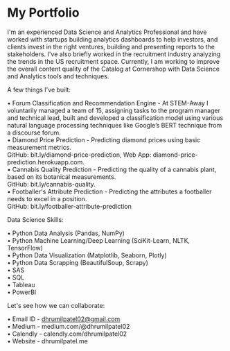 # My Portfolio

I'm an experienced Data Science and Analytics Professional and have worked with startups building analytics dashboards to help investors, and clients invest in the right ventures, building and presenting reports to the stakeholders. I've also briefly worked in the recruitment industry analyzing the trends in the US recruitment space. Currently, I am working to improve the overall content quality of the Catalog at Cornershop with Data Science and Analytics tools and techniques.    

A few things I've built:    

• Forum Classification and Recommendation Engine - At STEM-Away I voluntarily managed a team of 15, assigning tasks to the program manager and technical lead, built and developed a classification model using various natural language processing techniques like Google’s BERT technique from a discourse forum.  
• Diamond Price Prediction - Predicting diamond prices using basic measurement metrics.  
GitHub: bit.ly/diamond-price-prediction, Web App: diamond-price-prediction.herokuapp.com.  
• Cannabis Quality Prediction - Predicting the quality of a cannabis plant, based on its botanical measurements.  
GitHub: bit.ly/cannabis-quality.  
• Footballer's Attribute Prediction - Predicting the attributes a footballer needs to excel in a position.  
GitHub: bit.ly/footballer-attribute-prediction    


Data Science Skills:    

• Python Data Analysis (Pandas, NumPy)  
• Python Machine Learning/Deep Learning (SciKit-Learn, NLTK, TensorFlow)  
• Python Data Visualization (Matplotlib, Seaborn, Plotly)  
• Python Data Scrapping (BeautifulSoup, Scrapy)  
• SAS  
• SQL  
• Tableau  
• PowerBI    


Let's see how we can collaborate:    

• Email ID - dhrumilpatel02@gmail.com  
• Medium - medium.com/@dhrumilpatel02  
• Calendly - calendly.com/dhrumilpatel02  
• Website - dhrumilpatel.me    

